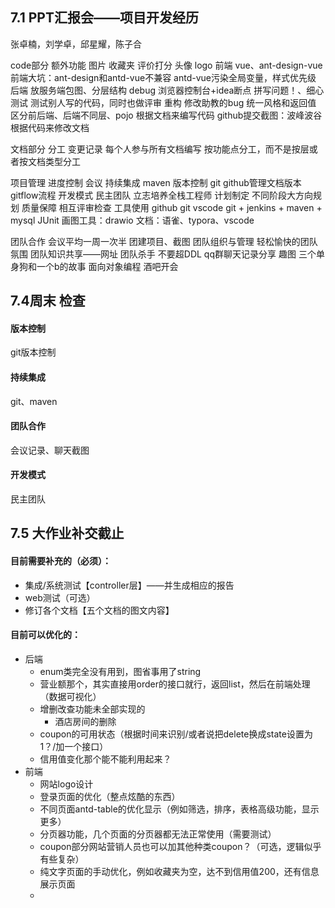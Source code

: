 ## 7.1 PPT汇报会——项目开发经历

张卓楠，刘学卓，邱星耀，陈子合

code部分
	额外功能
		图片
		收藏夹
		评价打分
		头像
		logo
	前端
		vue、ant-design-vue
		前端大坑：ant-design和antd-vue不兼容
		antd-vue污染全局变量，样式优先级
	后端
		放服务端包图、分层结构
	debug
		浏览器控制台+idea断点
		拼写问题！、细心
	测试
		测试别人写的代码，同时也做评审
	重构
		修改助教的bug
		统一风格和返回值
		区分前后端、后端不同层、pojo
	根据文档来编写代码
		github提交截图：波峰波谷
	根据代码来修改文档

文档部分
	分工
	变更记录
	每个人参与所有文档编写
	按功能点分工，而不是按层或者按文档类型分工

项目管理
	进度控制
		会议
	持续集成
		maven
	版本控制
		git
		github管理文档版本
		gitflow流程
	开发模式
		民主团队
		立志培养全栈工程师
	计划制定
		不同阶段大方向规划
	质量保障
		相互评审检查
	工具使用
		github
		git
		vscode
		git + jenkins + maven + mysql
		JUnit
		画图工具：drawio
		文档：语雀、typora、vscode

团队合作
	会议平均一周一次半
	团建项目、截图
	团队组织与管理
	轻松愉快的团队氛围
	团队知识共享——网址
	团队杀手
		不要超DDL
	qq群聊天记录分享
		趣图
		三个单身狗和一个b的故事
		面向对象编程
		酒吧开会

## 7.4周末 检查

#### 版本控制

git版本控制

#### 持续集成

git、maven

#### 团队合作

会议记录、聊天截图

#### 开发模式

民主团队

## 7.5 大作业补交截止

#### 目前需要补充的（必须）：

- 集成/系统测试【controller层】——并生成相应的报告
- web测试（可选）
- 修订各个文档【五个文档的图文内容】

#### 目前可以优化的：

- 后端
  - enum类完全没有用到，图省事用了string
  - 营业额那个，其实直接用order的接口就行，返回list，然后在前端处理（数据可视化）
  - 增删改查功能未全部实现的
    - 酒店房间的删除
  - coupon的可用状态（根据时间来识别/或者说把delete换成state设置为1？/加一个接口）
  - 信用值变化那个能不能利用起来？
- 前端
  - 网站logo设计
  - 登录页面的优化（整点炫酷的东西）
  - 不同页面antd-table的优化显示（例如筛选，排序，表格高级功能，显示更多）
  - 分页器功能，几个页面的分页器都无法正常使用（需要测试）
  - coupon部分网站营销人员也可以加其他种类coupon？（可选，逻辑似乎有些复杂）
  - 纯文字页面的手动优化，例如收藏夹为空，达不到信用值200，还有信息展示页面
  - 

